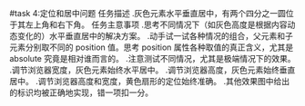 #task 4:定位和居中问题
任务描述
.灰色元素水平垂直居中，有两个四分之一圆位于其左上角和右下角。
任务主意事项
.思考不同情况下（如灰色高度是根据内容动态变化的）水平垂直居中的解决方案。
.动手试一试各种情况的组合，父元素和子元素分别取不同的 position 值。思考 position 属性各种取值的真正含义，尤其是 absolute 究竟是相对谁而言的。
.注意测试不同情况，尤其是极端情况下的效果。
.调节浏览器宽度，灰色元素始终水平居中。
.调节浏览器高度，灰色元素始终垂直居中。
.调节浏览器高度和宽度，黄色扇形的定位始终准确。
.其他效果图中给出的标识均被正确地实现，错一项扣一分。